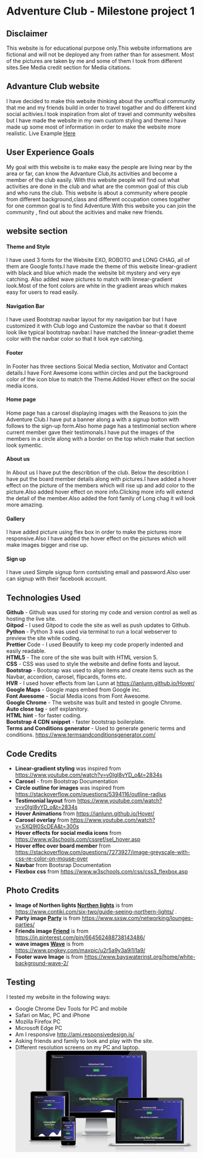 # Adventure Club - Milestone project 1

## Disclaimer
This website is for educational purpose only.This website informations are fictional and will not be deployed any from rather than for assesment.
Most of the pictures are taken by me and some of them I took from different sites.See Media credit section for Media citations.

## Advanture Club website
I have decided to make this website thinking about the unoffical community that me and my friends build 
in order to travel togather and do different kind social acitivies.I took inspiration from alot of travel and 
community websites but I have made the website in my own custom styling and theme.I have made up some most of information
in order to make the website more realistic.
Live Example [Here](https://kushal118.github.io/milestone-project/)

## User Experience Goals
My goal with this website is to make easy the people are living near by the area or far, 
can know the Advanture Club,its activities and become a member of the club easily. With 
this website people will find out what activities are done in the club and what are the common goal of this club and 
who runs the club.
This website is about a community where people from different background,class and different occupation comes 
togather for one common goal is to find Adventure.With this website you can join the community , 
find out about the acitivies and make new friends.

## website section
#### Theme and Style
I have used 3 fonts for the Website EXO, ROBOTO and LONG CHAG, all of them are Google fonts.I have made the 
theme of this website linear-gradient with black and blue which made the website bit mystery and very eye catching.
Also added wave pictures to match with linnear-gradient look.Most of the font colors are white in the gradient areas which makes
easy for users to read easily.
#### Navigation Bar
I have used Bootstrap navbar layout for my navigation bar but I have customized it with Club logo and Customize the navbar so that it doesnt look
like typical bootstrap navbar.I have matched the linnear-gradiet theme color with the navbar color so that it look eye catching.
#### Footer 
In Footer has three sections Soical Media section, Motivator and Contact details.I have Font Awesome icons within circles and put the  background color of the 
icon blue to match the Theme.Added Hover effect on the social media icons.
#### Home page
Home page has  a carosel displaying images with the Reasons to join the Adventure Club.I have put a banner along a with a signup botton with follows to the
sign-up form.Also home page has a testimonial section where current member gave their testimonals.I have put the images of the members in a circle along with
a border on the top which make that section look symentic.
#### About us
In About us I have put the describtion of the club. Below the describtion I have put the board member details along with pictures.I have added a hover effect on the picture of the members which will rise up and add color to the picture.Also added hover effect on more info.Clicking more info will extend the detail of the member.Also added the font family of Long chag it will look more amazing.
#### Gallery 
I have added picture using flex box in order to make the pictures more responsive.Also I have added the hover effect on the pictures which will make images bigger and rise up.
#### Sign up
I have used Simple signup form contsisting email and password.Also user can signup with their facebook account.
## Technologies Used
**Github** - Github was used for storing my code and version control as well as hosting the live site.  
**Gitpod** - I used Gitpod to code the site as well as push updates to Github.  
**Python** - Python 3 was used via terminal to run a local webserver to preview the site while coding.  
**Prettier** Code - I used Beautify to keep my code properly indented and easily readable.  
**HTML5** - The core of the site was built with HTML version 5.  
**CSS** - CSS was used to style the website and define fonts and layout.  
**Bootstrap** - Bootsrap was used to align items and create items such as the Navbar, accordion, carosel, flipcards, forms etc.   
**HVR** - I used hover effects from Ian Lunn at https://ianlunn.github.io/Hover/  
**Google Maps** - Google maps embed from Google inc.  
**Font Awesome** - Social Media icons from Font Awesome.  
**Google Chrome** - The website was built and tested in google Chrome.  
**Auto close tag** - self explanitory.  
**HTML hint** - for faster coding.  
**Bootstrap 4 CDN snippet** - faster bootstrap boilerplate.  
**Terms and Conditions generator** - Used to generate generic terms and conditions. https://www.termsandconditionsgenerator.com/
## Code Credits
- **Linear-gradient styling** was inspired from https://www.youtube.com/watch?v=v0IgI8vYD_o&t=2834s
- **Carosel** - from Bootstrap Documentation
- **Circle outline for images** was inspired from https://stackoverflow.com/questions/5394116/outline-radius
- **Testimonial layout** from https://www.youtube.com/watch?v=v0IgI8vYD_o&t=2834s
- **Hover Animations** from https://ianlunn.github.io/Hover/
- **Carosel overlay** from https://www.youtube.com/watch?v=SXQ9l0ScDEA&t=300s
- **Hover effects for social media icons** from https://www.w3schools.com/cssref/sel_hover.asp
- **Hover effec over board member** from https://stackoverflow.com/questions/7273927/image-greyscale-with-css-re-color-on-mouse-over
- **Navbar** from Bootsrap Documentation
- **Flexbox css** from https://www.w3schools.com/css/css3_flexbox.asp
## Photo Credits
- **Image of Northen lights [Northen lights](https://www.contiki.com/six-two/wp-content/uploads/2017/09/1440-iceland-2111811_1920.png)** is from https://www.contiki.com/six-two/guide-seeing-northern-lights/ .
- **Party image [Party](https://www.sxsw.com/wp-content/uploads/2019/06/SXSW-Party-photo-by-aaron-rogosin.png)** is from https://www.sxsw.com/networking/lounges-parties/
- **Friends image [Friend](https://i.pinimg.com/originals/58/39/0d/58390d37a10ec77346b7ad3ed6ac7a48.jpg)** is from https://in.pinterest.com/pin/664562488738143486/
- **wave images [Wave](https://www.pngkey.com/png/full/516-5161226_social-media-management-management.png)** is from https://www.pngkey.com/maxpic/u2r5a9y3a9i1i1a9/
- **Footer wave Image** is from https://www.bayswaterinst.org/home/white-background-wave-2/




## Testing
I tested my website in the following ways:
- Google Chrome Dev Tools for PC and mobile
- Safari on Mac, PC and iPhone
- Mozilla Firefox PC
- Microsoft Edge PC
- Am I responsive http://ami.responsivedesign.is/
- Asking friends and family to look and play with the site. 
- Different resolution screens on my PC and laptop.  
![Am I Responsive?](assets/images/mockups.JPG)
